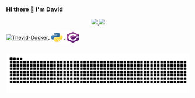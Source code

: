 ### Hi there 👋 I'm David 

<!--
**DGuilherme/DGuilherme** is a ✨ _special_ ✨ repository because its `README.md` (this file) appears on your GitHub profile.

Here are some ideas to get you started:

- 🔭 I’m currently working on ...
- 🌱 I’m currently learning ...
- 👯 I’m looking to collaborate on ...
- 🤔 I’m looking for help with ...
- 💬 Ask me about ...
- 📫 How to reach me: ...
- 😄 Pronouns: ...
- ⚡ Fun fact: ...
-->

<div align="center">
  <a href="https://github.com/DGuilherme">
  <img height="180em" src="https://github-readme-stats.vercel.app/api?username=DGuilherme&show_icons=true&theme=dracula&include_all_commits=true&count_private=true"/>
  <img height="180em" src="https://github-readme-stats.vercel.app/api/top-langs/?username=DGuilherme&layout=compact&langs_count=7&theme=dracula"/>
</div>
  
<div style="display: inline_block"><br>
  
   <img align="center" alt="Thevid-Docker" height="30" width="40" src="https://cdn.jsdelivr.net/gh/devicons/devicon/icons/docker/docker-original-wordmark.svg" />
 
  <img align="center" alt="Thevid-Python" height="30" width="40" src="https://raw.githubusercontent.com/devicons/devicon/master/icons/python/python-original.svg">
  <img align="center" alt="Thevid-Csharp" height="30" width="40" src="https://raw.githubusercontent.com/devicons/devicon/master/icons/csharp/csharp-original.svg">

</div>
  
  ##
 
  ![Snake animation](https://github.com/DGuilherme/DGuilherme/blob/output/github-contribution-grid-snake.svg)
